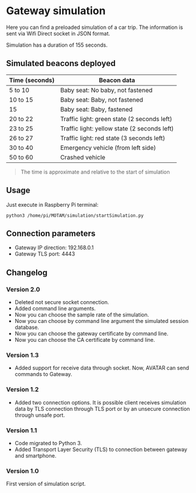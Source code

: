 
# Gateway simulation

Here you can find a preloaded simulation of a car trip. The information is sent via Wifi Direct socket in JSON format.

Simulation has a duration of 155 seconds.

## Simulated beacons deployed

| Time (seconds) | Beacon data |
|--|--|
| 5 to 10 | Baby seat: No baby, not fastened |
| 10 to 15 | Baby seat: Baby, not fastened |
| 15 | Baby seat: Baby, fastened |
| 20 to 22 | Traffic light: green state (2 seconds left) |
| 23 to 25 | Traffic light: yellow state (2 seconds left) |
| 26 to 27 | Traffic light: red state (3 seconds left) |
| 30 to 40 | Emergency vehicle (from left side) |
| 50 to 60 | Crashed vehicle |

> The time is approximate and relative to the start of simulation

## Usage

Just execute in Raspberry Pi terminal:

    python3 /home/pi/MOTAM/simulation/startSimulation.py

## Connection parameters

- Gateway IP direction: 192.168.0.1
- Gateway TLS port: 4443

## Changelog

### Version 2.0

- Deleted not secure socket connection.
- Added command line arguments.
- Now you can choose the sample rate of the simulation.
- Now you can choose by command line argument the simulated session database.
- Now you can choose the gateway certificate by command line.
- Now you can choose the CA certificate by command line.

### Version 1.3

- Added support for receive data through socket. Now, AVATAR can send commands to Gateway.

### Version 1.2

- Added two connection options. It is possible client receives simulation data by TLS connection through TLS port or by an unsecure connection through unsafe port.

### Version 1.1

- Code migrated to Python 3.
- Added Transport Layer Security (TLS) to connection between gateway and smartphone.

### Version 1.0

First version of simulation script.

